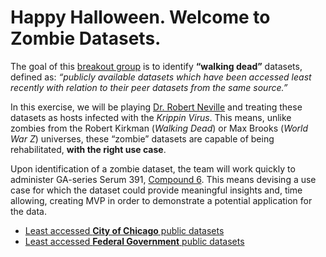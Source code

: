 # Happy Halloween. Welcome to Zombie Datasets.

The goal of this [breakout group](https://github.com/chihacknight/breakout-groups/issues/129) is to identify **“walking dead”** datasets, defined as: _“publicly available datasets which have been accessed least recently with relation to their peer datasets from the same source.”_

In this exercise, we will be playing [Dr. Robert Neville](http://imlegend.wikia.com/wiki/Robert_Neville_(film)) and treating these datasets as hosts infected with the _Krippin Virus_. This means, unlike zombies from the Robert Kirkman (_Walking Dead_) or Max Brooks (_World War Z_) universes, these “zombie” datasets are capable of being rehabilitated, **with the right use case**.

Upon identification of a zombie dataset, the team will work quickly to administer GA-series Serum 391, [Compound 6](http://imlegend.wikia.com/wiki/Compound_6). This means devising a use case for which the dataset could provide meaningful insights and, time allowing, creating MVP in order to demonstrate a potential application for the data.

- [Least accessed **City of Chicago** public datasets](https://data.cityofchicago.org/browse?limitTo=datasets&page=17)
- [Least accessed **Federal Government** public datasets](https://catalog.data.gov/dataset?page=9899)
